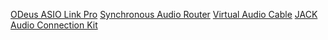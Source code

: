 [ODeus ASIO Link Pro](https://give.academy/downloads/2018/03/03/ODeusASIOLinkPro/)
[Synchronous Audio Router](http://sar.audio/)
[Virtual Audio Cable](https://vac.muzychenko.net/en/)
[JACK Audio Connection Kit](https://jackaudio.org/)
